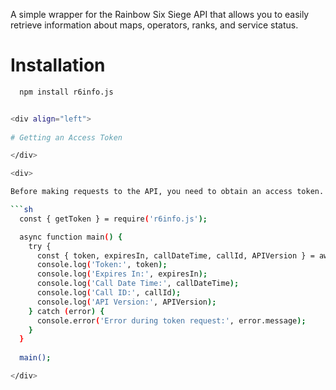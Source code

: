 A simple wrapper for the Rainbow Six Siege API that allows you to easily retrieve information about maps, operators, ranks, and service status.

<div align="left">
  
# Installation

</div>

```sh
  npm install r6info.js


<div align="left">
  
# Getting an Access Token

</div>

<div>

Before making requests to the API, you need to obtain an access token. You can do this using the getToken() function:

```sh
  const { getToken } = require('r6info.js');

  async function main() {
    try {
      const { token, expiresIn, callDateTime, callId, APIVersion } = await getToken();
      console.log('Token:', token);
      console.log('Expires In:', expiresIn);
      console.log('Call Date Time:', callDateTime);
      console.log('Call ID:', callId);
      console.log('API Version:', APIVersion);
    } catch (error) {
      console.error('Error during token request:', error.message);
    }
  }
  
  main();

</div>
